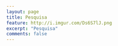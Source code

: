 ```yaml
---
layout: page
title: Pesquisa
feature: http://i.imgur.com/Ds6S7lJ.png
excerpt: "Pesquisa"
comments: false
---
```

